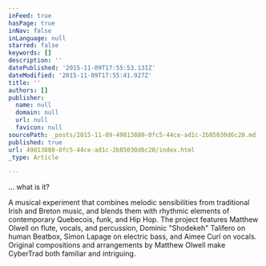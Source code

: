 ```yaml
---
inFeed: true
hasPage: true
inNav: false
inLanguage: null
starred: false
keywords: []
description: ''
datePublished: '2015-11-09T17:55:53.131Z'
dateModified: '2015-11-09T17:55:41.927Z'
title: ''
authors: []
publisher:
  name: null
  domain: null
  url: null
  favicon: null
sourcePath: _posts/2015-11-09-49813880-0fc5-44ce-ad1c-2b85030d6c20.md
published: true
url: 49813880-0fc5-44ce-ad1c-2b85030d6c20/index.html
_type: Article

---
```

... what is it? 

A musical experiment that combines
melodic sensibilities from traditional Irish and Breton music, and blends them
with rhythmic elements of contemporary Quebecois, funk, and Hip Hop. The
project features Matthew Olwell on flute, vocals, and percussion, Dominic
"Shodekeh" Talifero on human Beatbox, Simon Lapage on electric bass, and Aimee Curl on vocals. Original compositions and arrangements by Matthew Olwell make CyberTrad
both familiar and intriguing.